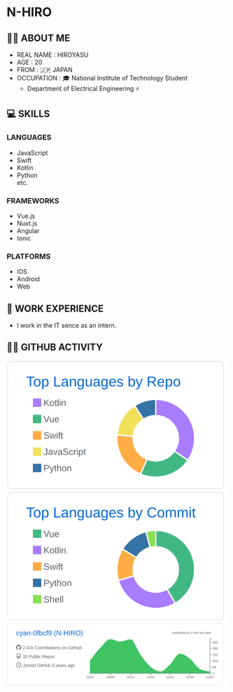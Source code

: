 # N-HIRO
## 🙋‍♂️ ABOUT ME
- REAL NAME : HIROYASU
- AGE : 20
- FROM : 🇯🇵 JAPAN
- OCCUPATION : 🎓 National Institute of Technology Student
  - Department of Electrical Engineering ⚡

## 💻 SKILLS
### LANGUAGES
- JavaScript
- Swift
- Kotlin
- Python  
etc.
### FRAMEWORKS
- Vue.js
- Nuxt.js
- Angular
- Ionic
### PLATFORMS
- iOS
- Android
- Web

## 💼 WORK EXPERIENCE
- I work in the IT sence as an intern.


## 🏃‍♂️ GITHUB ACTIVITY
![](https://raw.githubusercontent.com/cyan-0fbcf9/cyan-0fbcf9/main/profile-summary-card-output/github/1-repos-per-language.svg)
![](https://raw.githubusercontent.com/cyan-0fbcf9/cyan-0fbcf9/main/profile-summary-card-output/github/2-most-commit-language.svg)
![](https://raw.githubusercontent.com/cyan-0fbcf9/cyan-0fbcf9/main/profile-summary-card-output/github/0-profile-details.svg)
